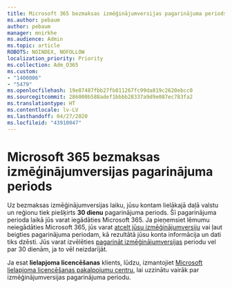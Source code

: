 ```yaml
---
title: Microsoft 365 bezmaksas izmēģinājumversijas pagarinājuma periods
ms.author: pebaum
author: pebaum
manager: mnirkhe
ms.audience: Admin
ms.topic: article
ROBOTS: NOINDEX, NOFOLLOW
localization_priority: Priority
ms.collection: Adm_O365
ms.custom:
- "1400006"
- "5479"
ms.openlocfilehash: 19e87487fbb27fb811267fc99da819c2620ebcc0
ms.sourcegitcommit: 286000b588adef1bbbb28337a9d9e087ec783fa2
ms.translationtype: HT
ms.contentlocale: lv-LV
ms.lasthandoff: 04/27/2020
ms.locfileid: "43910047"
---
```

# <a name="grace-period-for-microsoft-365-free-trial"></a>Microsoft 365 bezmaksas izmēģinājumversijas pagarinājuma periods

Uz bezmaksas izmēģinājumversijas laiku, jūsu kontam lielākajā daļā valstu un reģionu tiek piešķirts **30 dienu** pagarinājuma periods. Šī pagarinājuma perioda laikā jūs varat iegādāties Microsoft 365. Ja pieņemsiet lēmumu neiegādāties Microsoft 365, jūs varat [atcelt jūsu izmēģinājumversiju](https://docs.microsoft.com/microsoft-365/commerce/subscriptions/cancel-your-subscription?view=o365-worldwide) vai ļaut beigties pagarinājuma periodam, kā rezultātā jūsu konta informācija un dati tiks dzēsti. Jūs varat izvēlēties [pagarināt izmēģinājumversijas](https://docs.microsoft.com/microsoft-365/commerce/extend-your-trial) periodu vel par 30 dienām, ja to vēl neizdarījāt.

Ja esat **lielapjoma licencēšanas** klients, lūdzu, izmantojiet [Microsoft lielapjoma licencēšanas pakalpojumu centru](https://support.microsoft.com/help/4471406/how-to-contact-the-microsoft-volume-licensing-service-center), lai uzzinātu vairāk par izmēģinājumversijas pagarinājuma periodu.
